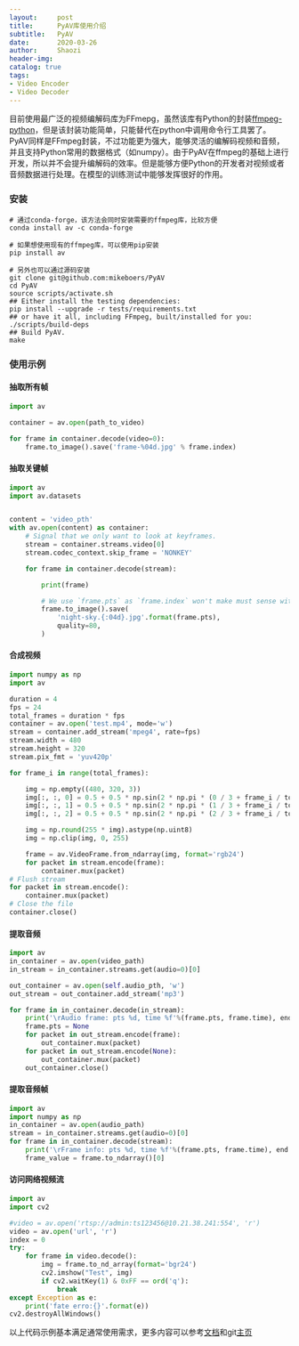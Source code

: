 ```yaml
---
layout:     post
title:      PyAV库使用介绍
subtitle:   PyAV
date:       2020-03-26
author:     Shaozi
header-img:
catalog: true
tags:
- Video Encoder
- Video Decoder
---
```



目前使用最广泛的视频编解码库为FFmepg，虽然该库有Python的封装[ffmpeg-python](https://github.com/kkroening/ffmpeg-python)，但是该封装功能简单，只能替代在python中调用命令行工具罢了。PyAV同样是FFmpeg封装，不过功能更为强大，能够灵活的编解码视频和音频，并且支持Python常用的数据格式（如numpy）。由于PyAV在ffmpeg的基础上进行开发，所以并不会提升编解码的效率。但是能够方便Python的开发者对视频或者音频数据进行处理。在模型的训练测试中能够发挥很好的作用。


### 安装
```shell
# 通过conda-forge，该方法会同时安装需要的ffmpeg库，比较方便
conda install av -c conda-forge

# 如果想使用现有的ffmpeg库，可以使用pip安装
pip install av

# 另外也可以通过源码安装
git clone git@github.com:mikeboers/PyAV
cd PyAV
source scripts/activate.sh
## Either install the testing dependencies:
pip install --upgrade -r tests/requirements.txt
## or have it all, including FFmpeg, built/installed for you:
./scripts/build-deps
## Build PyAV.
make
```

### 使用示例

#### 抽取所有帧

```python
import av

container = av.open(path_to_video)

for frame in container.decode(video=0):
    frame.to_image().save('frame-%04d.jpg' % frame.index)
```

#### 抽取关键帧

```python
import av
import av.datasets


content = 'video_pth'
with av.open(content) as container:
    # Signal that we only want to look at keyframes.
    stream = container.streams.video[0]
    stream.codec_context.skip_frame = 'NONKEY'

    for frame in container.decode(stream):

        print(frame)

        # We use `frame.pts` as `frame.index` won't make must sense with the `skip_frame`.
        frame.to_image().save(
            'night-sky.{:04d}.jpg'.format(frame.pts),
            quality=80,
        )
```

#### 合成视频
```python
import numpy as np
import av

duration = 4
fps = 24
total_frames = duration * fps
container = av.open('test.mp4', mode='w')
stream = container.add_stream('mpeg4', rate=fps)
stream.width = 480
stream.height = 320
stream.pix_fmt = 'yuv420p'

for frame_i in range(total_frames):

    img = np.empty((480, 320, 3))
    img[:, :, 0] = 0.5 + 0.5 * np.sin(2 * np.pi * (0 / 3 + frame_i / total_frames))
    img[:, :, 1] = 0.5 + 0.5 * np.sin(2 * np.pi * (1 / 3 + frame_i / total_frames))
    img[:, :, 2] = 0.5 + 0.5 * np.sin(2 * np.pi * (2 / 3 + frame_i / total_frames))

    img = np.round(255 * img).astype(np.uint8)
    img = np.clip(img, 0, 255)

    frame = av.VideoFrame.from_ndarray(img, format='rgb24')
    for packet in stream.encode(frame):
        container.mux(packet)
# Flush stream
for packet in stream.encode():
    container.mux(packet)
# Close the file
container.close()
```

#### 提取音频

```python
import av
in_container = av.open(video_path)
in_stream = in_container.streams.get(audio=0)[0]

out_container = av.open(self.audio_pth, 'w')
out_stream = out_container.add_stream('mp3')

for frame in in_container.decode(in_stream):
    print('\rAudio frame: pts %d, time %f'%(frame.pts, frame.time), end = '')
    frame.pts = None
    for packet in out_stream.encode(frame):
        out_container.mux(packet)
    for packet in out_stream.encode(None):
        out_container.mux(packet)
    out_container.close()
```

#### 提取音频帧

```python
import av
import numpy as np
in_container = av.open(audio_path)
stream = in_container.streams.get(audio=0)[0]
for frame in in_container.decode(stream):
    print('\rFrame info: pts %d, time %f'%(frame.pts, frame.time), end = '')
    frame_value = frame.to_ndarray()[0]
```

#### 访问网络视频流

```python
import av
import cv2

#video = av.open('rtsp://admin:ts123456@10.21.38.241:554', 'r')
video = av.open('url', 'r')
index = 0
try:
    for frame in video.decode():
        img = frame.to_nd_array(format='bgr24')
        cv2.imshow("Test", img)
        if cv2.waitKey(1) & 0xFF == ord('q'):
            break
except Exception as e:
    print('fate erro:{}'.format(e))
cv2.destroyAllWindows()
```

以上代码示例基本满足通常使用需求，更多内容可以参考[文档](http://docs.mikeboers.com/pyav/develop/index.html)和git[主页](https://github.com/mikeboers/PyAV)





